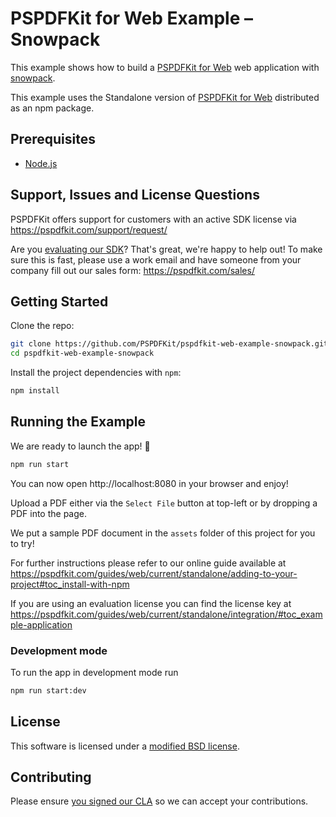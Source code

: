 # PSPDFKit for Web Example – Snowpack

This example shows how to build a [PSPDFKit for Web](https://pspdfkit.com/web/) web application with
[snowpack](https://www.snowpack.dev/).

This example uses the Standalone version of [PSPDFKit for Web](https://pspdfkit.com/web/)
distributed as an npm package.

## Prerequisites

- [Node.js](http://nodejs.org/)

## Support, Issues and License Questions

PSPDFKit offers support for customers with an active SDK license via https://pspdfkit.com/support/request/

Are you [evaluating our SDK](https://pspdfkit.com/try/)? That's great, we're happy to help out! To make sure this is fast, please use a work email and have someone from your company fill out our sales form: https://pspdfkit.com/sales/

## Getting Started

Clone the repo:

```bash
git clone https://github.com/PSPDFKit/pspdfkit-web-example-snowpack.git
cd pspdfkit-web-example-snowpack
```

Install the project dependencies with `npm`:

```bash
npm install
```

## Running the Example

We are ready to launch the app! 🎉

```bash
npm run start
```

You can now open http://localhost:8080 in your browser and enjoy!

Upload a PDF either via the `Select File` button at top-left or by dropping a PDF into the page.

We put a sample PDF document in the `assets` folder of this project for you to try!

For further instructions please refer to our online guide available at
https://pspdfkit.com/guides/web/current/standalone/adding-to-your-project#toc_install-with-npm

If you are using an evaluation license you can find the license key at
https://pspdfkit.com/guides/web/current/standalone/integration/#toc_example-application

### Development mode

To run the app in development mode run

```bash
npm run start:dev
```

## License

This software is licensed under a [modified BSD license](LICENSE).

## Contributing

Please ensure
[you signed our CLA](https://pspdfkit.com/guides/web/current/miscellaneous/contributing/) so we can
accept your contributions.
